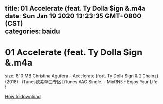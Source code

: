 
title: 01 Accelerate (feat. Ty Dolla $ign &.m4a
date: Sun Jan 19 2020 13:23:35 GMT+0800 (CST)    
categories: baidu
---

# 01 Accelerate (feat. Ty Dolla $ign &.m4a
size: 8.10 MB
 Christina Aguilera - Accelerate (feat. Ty Dolla $ign & 2 Chainz) (2018) - iTunes欧美单曲专区 [iTunes AAC Single] - MixRNB - Enjoy Your Life !
 

[How to download](https://bpcam.bemobtrk.com/go/2ceec3aa-1ca2-46d6-b9ff-aaa5c184517c?jno=409)